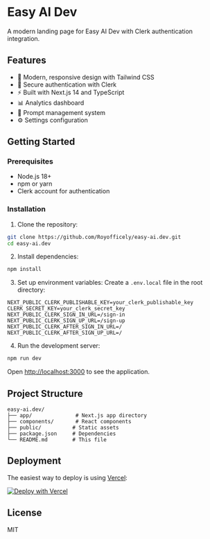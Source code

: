 # Easy AI Dev

A modern landing page for Easy AI Dev with Clerk authentication integration.

## Features

- 🎨 Modern, responsive design with Tailwind CSS
- 🔐 Secure authentication with Clerk
- ⚡ Built with Next.js 14 and TypeScript
- 📊 Analytics dashboard
- 📝 Prompt management system
- ⚙️ Settings configuration

## Getting Started

### Prerequisites

- Node.js 18+ 
- npm or yarn
- Clerk account for authentication

### Installation

1. Clone the repository:
```bash
git clone https://github.com/Royofficely/easy-ai.dev.git
cd easy-ai.dev
```

2. Install dependencies:
```bash
npm install
```

3. Set up environment variables:
Create a `.env.local` file in the root directory:
```env
NEXT_PUBLIC_CLERK_PUBLISHABLE_KEY=your_clerk_publishable_key
CLERK_SECRET_KEY=your_clerk_secret_key
NEXT_PUBLIC_CLERK_SIGN_IN_URL=/sign-in
NEXT_PUBLIC_CLERK_SIGN_UP_URL=/sign-up
NEXT_PUBLIC_CLERK_AFTER_SIGN_IN_URL=/
NEXT_PUBLIC_CLERK_AFTER_SIGN_UP_URL=/
```

4. Run the development server:
```bash
npm run dev
```

Open [http://localhost:3000](http://localhost:3000) to see the application.

## Project Structure

```
easy-ai.dev/
├── app/              # Next.js app directory
├── components/       # React components
├── public/          # Static assets
├── package.json     # Dependencies
└── README.md        # This file
```

## Deployment

The easiest way to deploy is using [Vercel](https://vercel.com):

[![Deploy with Vercel](https://vercel.com/button)](https://vercel.com/new/clone?repository-url=https://github.com/Royofficely/easy-ai.dev)

## License

MIT